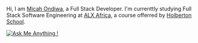 Hi, I am [Micah Ondiwa](https://www.micahondiwa.com/), a Full Stack Developer. I'm currenttly studying Full Stack Software Engineering at [ALX Africa](https://www.alxafrica.com/software-engineering-2022), a course offerred by [Holberton School](https://www.holbertonschool.com/).



[![Ask Me Anything !](https://img.shields.io/badge/Ask%20me-anything-1abc9c.svg)](https://www.micahondiwa.com/#contact)



